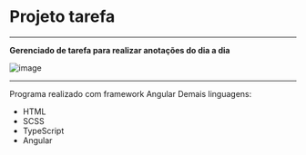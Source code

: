 # Projeto tarefa
---
 **Gerenciado de tarefa para realizar anotações do dia a dia**

 ![image](https://github.com/PedroHenrique1s/gerenciamento-de-tarefa/assets/122485446/dcb5b608-8c68-4419-bbb3-4a095942d711)

---
Programa realizado com framework Angular
Demais linguagens:
* HTML
* SCSS
* TypeScript
* Angular 
